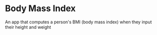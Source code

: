 # Body Mass Index

An app that computes a person's BMI (body mass index) when they input their height and weight
